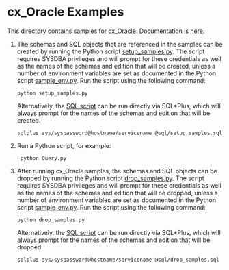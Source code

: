 # cx_Oracle Examples

This directory contains samples for [cx_Oracle][6].  Documentation is [here][7].

1. The schemas and SQL objects that are referenced in the samples can be
   created by running the Python script [setup_samples.py][1]. The script
   requires SYSDBA privileges and will prompt for these credentials as well as
   the names of the schemas and edition that will be created, unless a number
   of environment variables are set as documented in the Python script
   [sample_env.py][2]. Run the script using the following command:

       python setup_samples.py

   Alternatively, the [SQL script][3] can be run directly via SQL\*Plus, which
   will always prompt for the names of the schemas and edition that will be
   created.

       sqlplus sys/syspassword@hostname/servicename @sql/setup_samples.sql

2. Run a Python script, for example:

        python Query.py

3. After running cx_Oracle samples, the schemas and SQL objects can be
   dropped by running the Python script [drop_samples.py][4]. The script
   requires SYSDBA privileges and will prompt for these credentials as well as
   the names of the schemas and edition that will be dropped, unless a number
   of environment variables are set as documented in the Python script
   [sample_env.py][2]. Run the script using the following command:

       python drop_samples.py

   Alternatively, the [SQL script][5] can be run directly via SQL\*Plus, which
   will always prompt for the names of the schemas and edition that will be
   dropped.

       sqlplus sys/syspassword@hostname/servicename @sql/drop_samples.sql

[1]: https://github.com/oracle/python-cx_Oracle/blob/main/samples/setup_samples.py
[2]: https://github.com/oracle/python-cx_Oracle/blob/main/samples/sample_env.py
[3]: https://github.com/oracle/python-cx_Oracle/blob/main/samples/sql/setup_samples.sql
[4]: https://github.com/oracle/python-cx_Oracle/blob/main/samples/drop_samples.py
[5]: https://github.com/oracle/python-cx_Oracle/blob/main/samples/sql/drop_samples.sql
[6]: https://oracle.github.io/python-cx_Oracle/
[7]: http://cx-oracle.readthedocs.org/en/latest/index.html
